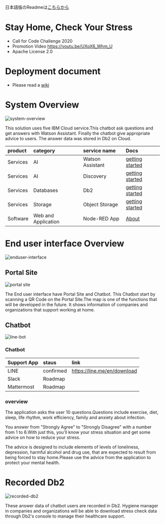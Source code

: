 日本語版のReadmeは[こちらから](https://github.com/kolinz/stayhome-checkyourstress/blob/master/README-ja.md)

# Stay Home, Check Your Stress
- Call for Code Challenge 2020
- Promotion Video https://youtu.be/UXoX6_Whm_U
- Apache License 2.0

# Deployment document
- Please read a [wiki](https://github.com/kolinz/stayhome-checkyourstress/wiki/Deployment)

# System Overview
![system-overview](https://github.com/kolinz/stayhome-checkyourstress/blob/master/docs/system-overview.png)

This solution uses five IBM Cloud service.This chatbot ask questions and get answers with Watson Assistant. Finally the chatbot give appropriate advice to users. The answer data was stored in Db2 on Cloud.

| product | category | service name | Docs |
|:---|:---|:---|:---|
| Services | AI | Watson Assistant | [getting started](https://cloud.ibm.com/docs/services/assistant?topic=assistant-getting-started) |
| Services | AI | Discovery | [getting started](https://cloud.ibm.com/docs/services/discovery?topic=discovery-getting-started) |
| Services | Databases | Db2 | [getting started](https://cloud.ibm.com/docs/services/Db2onCloud?topic=Db2onCloud-getting-started#getting-started) |
| Services | Storage | Object Storage | [getting started](https://cloud.ibm.com/docs/cloud-object-storage?topic=cloud-object-storage-getting-started) |
| Software | Web and Application | Node-RED App | [About](https://cloud.ibm.com/catalog/starters/node-red-starter#about) |

# End user interface Overview
![enduser-interface](https://github.com/kolinz/stayhome-checkyourstress/blob/master/docs/enduser-interface.png)

## Portal Site
![portal site](https://github.com/kolinz/stayhome-checkyourstress/blob/master/docs/portal-site.png)

The End user interface have Portal Site and Chatbot. This Chatbot start by scanning a QR Code on the Portal Site.The map is one of the functions that will be developed in the future. It shows information of companies and organizations that support working at home.

## Chatbot
![line-bot](https://github.com/kolinz/stayhome-checkyourstress/blob/master/docs/line-chatbot.png)

### Chatbot 
| Support App | staus | link |
|:---|:---|:---|
|LINE | confirmed | https://line.me/en/download |
|Slack | Roadmap |  |
|Mattermost | Roadmap |  |

### overview
The application asks the user 10 questions.Questions include exercise, diet, sleep, life rhythm, work efficiency, family and anxiety about infection.

You answer from "Strongly Agree" to "Strongly Disagree" with a number from 1 to 6.With just this, you'll know your stress situation and get some advice on how to reduce your stress.

The advice is designed to include elements of levels of loneliness, depression, harmful alcohol and drug use, that are expected to result from being forced to stay home.Please use the advice from the application to protect your mental health.

# Recorded Db2
![recorded-db2](https://github.com/kolinz/stayhome-checkyourstress/blob/master/docs/insertdata-db2.png)

These answer data of chatbot users are recorded in Db2. Hygiene manager in companies and organizations will be able to download stress check data through Db2's console to manage their healthcare support.

